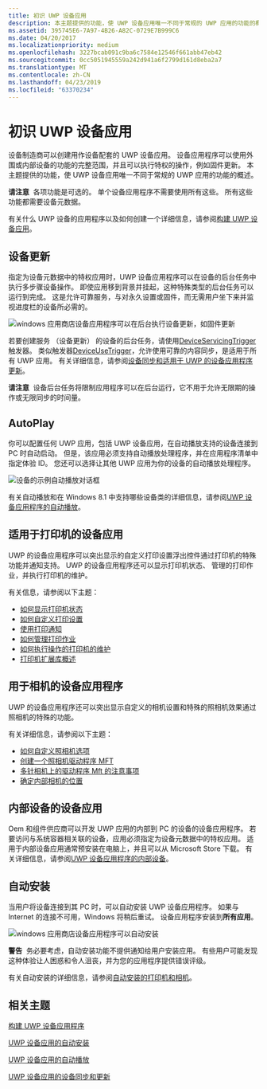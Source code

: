 ```yaml
---
title: 初识 UWP 设备应用
description: 本主题提供的功能，使 UWP 设备应用唯一不同于常规的 UWP 应用的功能的概述。
ms.assetid: 395745E6-7A97-4B26-A82C-0729E7B999C6
ms.date: 04/20/2017
ms.localizationpriority: medium
ms.openlocfilehash: 3227bcab091c9ba6c7584e12546f661abb47eb42
ms.sourcegitcommit: 0cc5051945559a242d941a6f2799d161d8eba2a7
ms.translationtype: MT
ms.contentlocale: zh-CN
ms.lasthandoff: 04/23/2019
ms.locfileid: "63370234"
---
```

# <a name="meet-uwp-device-apps"></a>初识 UWP 设备应用


设备制造商可以创建用作设备配套的 UWP 设备应用。 设备应用程序可以使用外围或内部设备的功能的完整范围，并且可以执行特权的操作，例如固件更新。 本主题提供的功能，使 UWP 设备应用唯一不同于常规的 UWP 应用的功能的概述。

**请注意**  各项功能是可选的。 单个设备应用程序不需要使用所有这些。 所有这些功能都需要设备元数据。

 

有关什么 UWP 设备的应用程序以及如何创建一个详细信息，请参阅[构建 UWP 设备应用](the-workflow.md)。

## <a name="span-iddeviceupdatespanspan-iddeviceupdatespanspan-iddeviceupdatespan-device-update"></a><span id="_Device_update"></span><span id="_device_update"></span><span id="_DEVICE_UPDATE"></span> 设备更新


指定为设备元数据中的特权应用时，UWP 设备应用程序可以在设备的后台任务中执行多步骤设备操作。 即使应用移到背景并挂起，这种特殊类型的后台任务可以运行到完成。 这是允许可靠服务，与对永久设置或固件，而无需用户坐下来并监视进度栏的设备所必需的。

![windows 应用商店设备应用程序可以在后台执行设备更新，如固件更新](images/deviceupdateuserconsent.png)

若要创建服务 （设备更新） 的设备的后台任务，请使用[DeviceServicingTrigger](https://go.microsoft.com/fwlink/p/?LinkID=308965)触发器。 类似触发器[DeviceUseTrigger](https://go.microsoft.com/fwlink/p/?LinkID=308967)，允许使用可靠的内容同步，是适用于所有 UWP 应用。 有关详细信息，请参阅[设备同步和适用于 UWP 的设备应用程序更新](device-sync-and-update-for-uwp-device-apps.md)。

**请注意**  设备后台任务将限制应用程序可以在后台运行，它不用于允许无限期的操作或无限同步的时间量。

 

## <a name="span-idautoplayspanspan-idautoplayspanspan-idautoplayspanautoplay"></a><span id="AutoPlay"></span><span id="autoplay"></span><span id="AUTOPLAY"></span>AutoPlay


你可以配置任何 UWP 应用，包括 UWP 设备应用，在自动播放支持的设备连接到 PC 时自动启动。 但是，该应用必须支持自动播放处理程序，并在应用程序清单中指定体验 ID。 您还可以选择让其他 UWP 应用为你的设备的自动播放处理程序。

![设备的示例自动播放对话框](images/autoplayfordeviceapps.png)

有关自动播放和在 Windows 8.1 中支持哪些设备类的详细信息，请参阅[UWP 设备应用程序的自动播放](autoplay-for-uwp-device-apps.md)。

## <a name="span-iddeviceappsforprintersspanspan-iddeviceappsforprintersspanspan-iddeviceappsforprintersspandevice-apps-for-printers"></a><span id="Device_apps_for_printers"></span><span id="device_apps_for_printers"></span><span id="DEVICE_APPS_FOR_PRINTERS"></span>适用于打印机的设备应用


UWP 的设备应用程序可以突出显示的自定义打印设置浮出控件通过打印机的特殊功能并通知支持。 UWP 的设备应用程序还可以显示打印机状态、 管理的打印作业，并执行打印机的维护。

有关信息，请参阅以下主题：

-   [如何显示打印机状态](how-to-display-printer-status.md)
-   [如何自定义打印设置](how-to-customize-print-settings.md)
-   [使用打印通知](working-with-print-notifications.md)
-   [如何管理打印作业](how-to-manage-print-jobs.md)
-   [如何执行操作的打印机的维护](how-to-do-printer-maintenance.md)
-   [打印机扩展库概述](printer-extension-library-overview.md)

## <a name="span-iddeviceappsforcamerasspanspan-iddeviceappsforcamerasspanspan-iddeviceappsforcamerasspandevice-apps-for-cameras"></a><span id="Device_apps_for_cameras"></span><span id="device_apps_for_cameras"></span><span id="DEVICE_APPS_FOR_CAMERAS"></span>用于相机的设备应用程序


UWP 的设备应用程序还可以突出显示自定义的相机设置和特殊的照相机效果通过照相机的特殊的功能。

有关详细信息，请参阅以下主题：

-   [如何自定义照相机选项](how-to-customize-camera-options.md)
-   [创建一个照相机驱动程序 MFT](creating-a-camera-driver-mft.md)
-   [多针相机上的驱动程序 Mft 的注意事项](driver-mfts-on-multi-pin-cameras.md)
-   [确定内部相机的位置](identifying-the-location-of-internal-cameras.md)

## <a name="span-iddeviceappsforinternaldevicesspanspan-iddeviceappsforinternaldevicesspanspan-iddeviceappsforinternaldevicesspandevice-apps-for-internal-devices"></a><span id="Device_apps_for_internal_devices"></span><span id="device_apps_for_internal_devices"></span><span id="DEVICE_APPS_FOR_INTERNAL_DEVICES"></span>内部设备的设备应用


Oem 和组件供应商可以开发 UWP 应用的内部到 PC 的设备的设备应用程序。 若要访问与系统容器相关联的设备，应用必须指定为设备元数据中的特权应用。 适用于内部设备应用通常预安装在电脑上，并且可以从 Microsoft Store 下载。 有关详细信息，请参阅[UWP 设备应用程序的内部设备](uwp-device-apps-for-specialized-devices.md)。

## <a name="span-idautomaticinstallationspanspan-idautomaticinstallationspanspan-idautomaticinstallationspanautomatic-installation"></a><span id="Automatic_installation"></span><span id="automatic_installation"></span><span id="AUTOMATIC_INSTALLATION"></span>自动安装


当用户将设备连接到其 PC 时，可以自动安装 UWP 设备应用程序。 如果与 Internet 的连接不可用，Windows 将稍后重试。 设备应用程序安装到**所有应用**。

![windows 应用商店设备应用程序可以自动安装](images/autoinstalluserexperience.png)

**警告**  务必要考虑，自动安装功能不提供通知给用户安装应用。 有些用户可能发现这种体验让人困惑和令人沮丧，并为您的应用程序提供错误评级。

 

有关自动安装的详细信息，请参阅[自动安装的打印机和相机](auto-install-for-uwp-device-apps.md)。

## <a name="span-idrelatedtopicsspanrelated-topics"></a><span id="related_topics"></span>相关主题


[构建 UWP 设备应用程序](the-workflow.md)

[UWP 设备应用的自动安装](auto-install-for-uwp-device-apps.md)

[UWP 设备应用的自动播放](autoplay-for-uwp-device-apps.md)

[UWP 设备应用的设备同步和更新](device-sync-and-update-for-uwp-device-apps.md)

 

 






